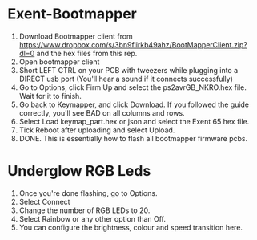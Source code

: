 # Exent-Bootmapper
1. Download Bootmapper client from https://www.dropbox.com/s/3bn9flirkb49ahz/BootMapperClient.zip?dl=0 and the hex files from this rep.
2. Open bootmapper client
3. Short LEFT CTRL on your PCB with tweezers while plugging into a DIRECT usb port (You'll hear a sound if it connects successfully)
4. Go to Options, click Firm Up and select the ps2avrGB_NKRO.hex file. Wait for it to finish.
5. Go back to Keymapper, and click Download. If you followed the guide correctly, you'll see BAD on all columns and rows.
6. Select Load keymap_part.hex or json and select the Exent 65 hex file.
7. Tick Reboot after uploading and select Upload.
8. DONE. This is essentially how to flash all bootmapper firmware pcbs. 

# Underglow RGB Leds
1. Once you're done flashing, go to Options. 
2. Select Connect
3. Change the number of RGB LEDs to 20.
4. Select Rainbow or any other option than Off.
5. You can configure the brightness, colour and speed transition here. 

